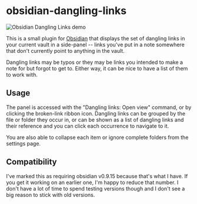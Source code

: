 # obsidian-dangling-links

![Obsidian Dangling Links demo](assets/overview.gif?raw=true)

This is a small plugin for [Obsidian](http://obsidian.md) that displays the set
of dangling links in your current vault in a side-panel -- links you've put in
a note somewhere that don't currently point to anything in the vault.

Dangling links may be typos or they may be links you intended to make a note for
but forgot to get to. Either way, it can be nice to have a list of them to work
with.

## Usage

The panel is accessed with the "Dangling links: Open view" command, or by
clicking the broken-link ribbon icon. Dangling links can be grouped by the
file or folder they occur in, or can be shown as a list of dangling links and
their reference and you can click each occurrence to navigate to it.

You are also able to collapse each item or ignore complete folders from the
settings page.

## Compatibility

I've marked this as requiring obsidian v0.9.15 because that's what I have. If
you get it working on an earlier one, I'm happy to reduce that number. I don't
have a lot of time to spend testing versions though and I don't see a big reason
to stick with old versions.
